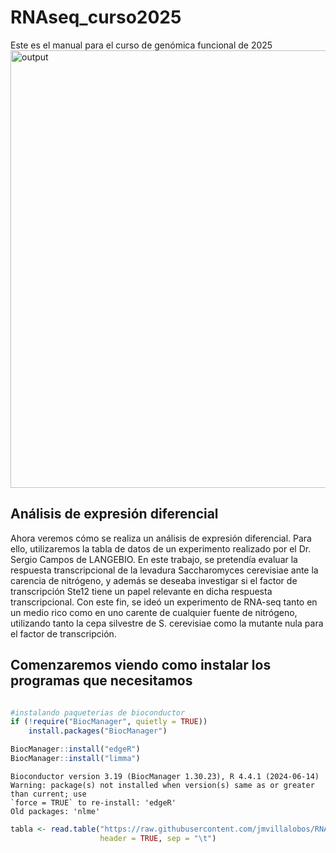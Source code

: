 # RNAseq_curso2025
Este es el manual para el curso de genómica funcional de 2025
<img width="700" height="700" alt="output" src="https://github.com/user-attachments/assets/bb1e9b8d-e206-4612-87bf-5d57659ed334" />




## Análisis de expresión diferencial
Ahora veremos cómo se realiza un análisis de expresión diferencial. Para ello, utilizaremos la tabla de datos de un experimento realizado por el Dr. Sergio Campos de LANGEBIO. En este trabajo, se pretendía evaluar la respuesta transcripcional de la levadura Saccharomyces cerevisiae ante la carencia de nitrógeno, y además se deseaba investigar si el factor de transcripción Ste12 tiene un papel relevante en dicha respuesta transcripcional. Con este fin, se ideó un experimento de RNA-seq tanto en un medio rico como en uno carente de cualquier fuente de nitrógeno, utilizando tanto la cepa silvestre de S. cerevisiae como la mutante nula para el factor de transcripción.


## Comenzaremos viendo como instalar los programas que necesitamos
```r

#instalando paqueterias de bioconductor
if (!require("BiocManager", quietly = TRUE))
    install.packages("BiocManager")

BiocManager::install("edgeR")
BiocManager::install("limma")

```
    Bioconductor version 3.19 (BiocManager 1.30.23), R 4.4.1 (2024-06-14)
    Warning: package(s) not installed when version(s) same as or greater than current; use
    `force = TRUE` to re-install: 'edgeR'
    Old packages: 'nlme'

```r
tabla <- read.table("https://raw.githubusercontent.com/jmvillalobos/RNAseq_curso2025/main/Saccharomyces.txt",
                    header = TRUE, sep = "\t")

```
